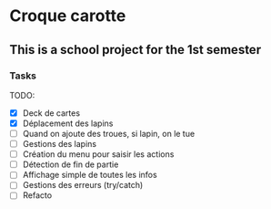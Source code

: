 # Croque carotte

## This is a school project for the 1st semester


### Tasks

TODO:
- [X] Deck de cartes
- [X] Déplacement des lapins
- [ ] Quand on ajoute des troues, si lapin, on le tue
- [ ] Gestions des lapins
- [ ] Création du menu pour saisir les actions
- [ ] Détection de fin de partie
- [ ] Affichage simple de toutes les infos
- [ ] Gestions des erreurs (try/catch)
- [ ] Refacto
